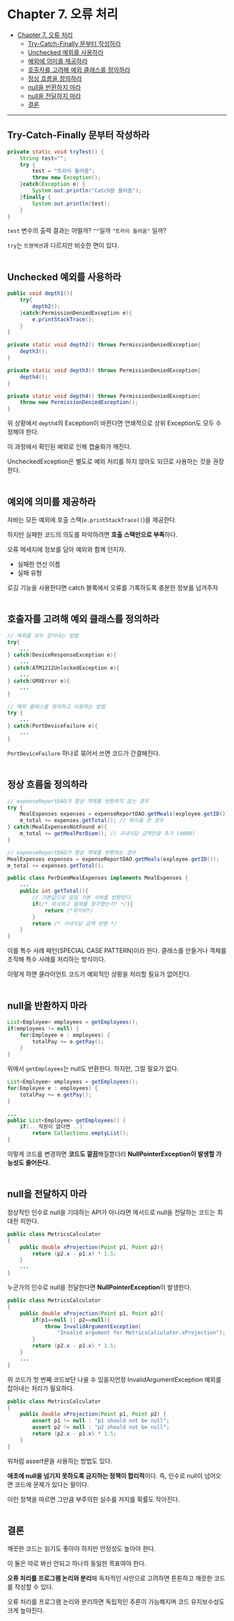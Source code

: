 # Chapter 7. 오류 처리

- [Chapter 7. 오류 처리](#chapter-7-오류-처리)
  - [Try-Catch-Finally 문부터 작성하라](#try-catch-finally-문부터-작성하라)
  - [Unchecked 예외를 사용하라](#unchecked-예외를-사용하라)
  - [예외에 의미를 제공하라](#예외에-의미를-제공하라)
  - [호출자를 고려해 예외 클래스를 정의하라](#호출자를-고려해-예외-클래스를-정의하라)
  - [정상 흐름을 정의하라](#정상-흐름을-정의하라)
  - [null을 반환하지 마라](#null을-반환하지-마라)
  - [null을 전달하지 마라](#null을-전달하지-마라)
  - [결론](#결론)

---

## Try-Catch-Finally 문부터 작성하라

```java
private static void tryTest() {
    String test="";
    try {
        test = "트라이 들어옴";
        throw new Exception();
    }catch(Exception e) {
        System.out.println("Catch문 들어옴");
    }finally {
        System.out.println(test);
    }
}
```

`test` 변수의 출력 결과는 어떨까? `""`일까 `"트라이 들어옴"` 일까?

`try`는 `트랜잭션`과 다르지만 비슷한 면이 있다.
</br>
</br>

## Unchecked 예외를 사용하라

```java
public void depth1(){
    try{
	    depth2();
    }catch(PermissionDeniedException e){
        e.printStackTrace();
    }
}

private static void depth2() throws PermissionDeniedException{
    depth3();
}

private static void depth3() throws PermissionDeniedException{
    depth4();
}

private static void depth4() throws PermissionDeniedException{
    throw new PermissionDeniedException();
}
```

위 상황에서 `depth4`의 Exception이 바뀐다면 연쇄적으로 상위 Exception도 모두 수정해야 한다.

이 과정에서 확인된 예외로 인해 캡슐화가 깨진다.

UncheckedException은 별도로 예외 처리를 하지 않아도 되므로 사용하는 것을 권장한다.
</br>
</br>

## 예외에 의미를 제공하라

자바는 모든 예외에 호출 스택(`e.printStackTrace()`)을 제공한다.

하지만 실패한 코드의 의도를 파악하려면 **호출 스택만으로 부족**하다.

오류 메세지에 정보를 담아 예외와 함께 던지자.

- 실패한 연산 이름
- 실패 유형

로깅 기능을 사용한다면 catch 블록에서 오류를 기록하도록 충분한 정보를 넘겨주자
</br>
</br>

## 호출자를 고려해 예외 클래스를 정의하라

```java
// 예외를 모두 잡아내는 방법
try{
    ...
} catch(DeviceResponseException e){
    ...
} catch(ATM1212UnlockedException e){
    ...
} catch(GMXError e){
    ...
}

// 예외 클래스를 정의하고 사용하는 방법
try {
    ...
} catch(PortDeviceFailure e){
    ...
}
```

`PortDeviceFailure` 하나로 묶어서 쓰면 코드가 간결해진다.
</br>
</br>

## 정상 흐름을 정의하라

```java
// expenseReportDAO가 항상 객체를 반환하지 않는 경우
try {
    MealExpenses expenses = expenseReportDAO.getMeals(exployee.getID());
    m_total += expenses.getTotal(); // 외식을 한 경우
} catch(MealExpensesNotFound e){
    m_total += getMealPerDiem(); // 구내식당 금액만큼 추가 (4000)
}

// expenseReportDAO가 항상 객체를 반환하는 경우
MealExpenses expenses = expenseReportDAO.getMeals(exployee.getID());
m_total += expenses.getTotal();

public class PerDiemMealExpenses implements MealExpenses {
    ...
    public int getTotal(){
        // 기본값으로 일일 기본 식비를 반환한다.
        if(/* 외식하고 결제를 청구했는가? */){
            return /*외식비*/
        }
        return /* 구내식당 금액 반환 */
    }
}
```

이를 특수 사례 패턴(SPECIAL CASE PATTERN)이라 한다. 클래스를 만들거나 객체를 조작해 특수 사례를 처리하는 방식이다.

이렇게 하면 클라이언트 코드가 예외적인 상황을 처리할 필요가 없어진다.
</br>
</br>

## null을 반환하지 마라

```java
List<Employee> employees = getEmployees();
if(employees != null) {
    for(Employee e : employees) {
        totalPay += e.getPay();
    }
}
```

위에서 `getEmployees`는 null도 반환한다. 하지만, 그럴 필요가 없다.

```java
List<Employee> employees = getEmployees();
for(Employee e : employees) {
    totalPay += e.getPay();
}

...
public List<Employee> getEmployees() {
    if(.. 직원이 없다면 ..)
        return Collections.emptyList();
}
```

이렇게 코드를 변경하면 **코드도 깔끔**해질뿐더러 **NullPointerException이 발생할 가능성도 줄어든다.**
</br>
</br>

## null을 전달하지 마라

정상적인 인수로 null을 기대하는 API가 아니라면 메서드로 null을 전달하는 코드는 최대한 피한다.

```java
public class MetricsCalculator
{
    public double xProjection(Point p1, Point p2){
        return (p2.x - p1.x) * 1.5;
    }
    ...
}
```

누군가의 인수로 null을 전달한다면 **NullPointerException**이 발생한다.



```java
public class MetricsCalculator
{
    public double xProjection(Point p1, Point p2){
        if(p1==null || p2==null){
            throw InvalidArgumentException(
	            "Invalid argument for MetricsCalculator.xProjection");
        }
        return (p2.x - p1.x) * 1.5;
    }
    ...
}
```

위 코드가 첫 번째 코드보단 나을 수 있을지언정 InvalidArgumentException 예외를 잡아내는 처리가 필요하다.



```java
public class MetricsCalculator
{
    public double xProjection(Point p1, Point p2) {
        assert p1 != null : "p1 should not be null";
        assert p2 != null : "p2 should not be null";
        return (p2.x - p1.x) * 1.5;
    }
}
```

위처럼 assert문을 사용하는 방법도 있다.



**애초에 null을 넘기지 못하도록 금지하는 정책이 합리적**이다. 즉, 인수로 null이 넘어오면 코드에 문제가 있다는 말이다.

이런 정책을 따르면 그만큼 부주의한 실수를 저지를 확률도 작아진다.
</br>
</br>

## 결론

깨끗한 코드는 읽기도 좋아야 하지만 안정성도 높아야 한다.

이 둘은 따로 봐선 안되고 하나의 동일한 목표여야 한다.

**오류 처리를 프로그램 논리와 분리**해 독자적인 사안으로 고려하면 튼튼하고 깨끗한 코드를 작성할 수 있다.

오류 처리를 프로그램 논리와 분리하면 독립적인 추론이 가능해지며 코드 유지보수성도 크게 높아진다.

